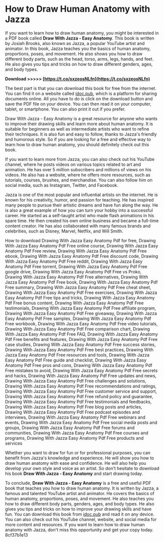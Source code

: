 
 
# How to Draw Human Anatomy with Jazza
 
If you want to learn how to draw human anatomy, you might be interested in a PDF book called **Draw With Jazza - Easy Anatomy**. This book is written by Josiah Brooks, also known as Jazza, a popular YouTube artist and animator. In this book, Jazza teaches you the basics of human anatomy, proportions, poses, and movement. He also shows you how to draw different body parts, such as the head, torso, arms, legs, hands, and feet. He also gives you tips and tricks on how to draw different genders, ages, and body types.
 
**Download &gt;&gt;&gt;&gt;&gt; [https://t.co/sxzeosNLfn](https://t.co/sxzeosNLfn)**


 
The best part is that you can download this book for free from the internet. You can find it on a website called [idoc.pub](https://idoc.pub/documents/draw-with-jazza-easy-anatomypdf-2nv8jo60j9lk), which is a platform for sharing documents online. All you have to do is click on the download button and save the PDF file on your device. You can then read it on your computer, tablet, or smartphone. You can also print it out if you prefer.
 
Draw With Jazza - Easy Anatomy is a great resource for anyone who wants to improve their drawing skills and learn more about human anatomy. It is suitable for beginners as well as intermediate artists who want to refine their techniques. It is also fun and easy to follow, thanks to Jazza's friendly and humorous style. So if you are looking for a free and effective way to learn how to draw human anatomy, you should definitely check out this book.

If you want to learn more from Jazza, you can also check out his YouTube channel, where he posts videos on various topics related to art and animation. He has over 5 million subscribers and millions of views on his videos. He also has a website, where he offers more resources, such as tutorials, courses, brushes, and merchandise. You can also follow him on social media, such as Instagram, Twitter, and Facebook.
 
Jazza is one of the most popular and influential artists on the internet. He is known for his creativity, humor, and passion for teaching. He has inspired many people to pursue their artistic dreams and have fun along the way. He is also a great example of how you can turn your hobby into a successful career. He started as a self-taught artist who made flash animations in his spare time. He then created his own online business and became a full-time content creator. He has also collaborated with many famous brands and celebrities, such as Disney, Marvel, Netflix, and Will Smith.
 
How to download Drawing With Jazza Easy Anatomy Pdf for free,  Drawing With Jazza Easy Anatomy Pdf Free online course,  Drawing With Jazza Easy Anatomy Pdf Free review,  Drawing With Jazza Easy Anatomy Pdf Free ebook,  Drawing With Jazza Easy Anatomy Pdf Free discount code,  Drawing With Jazza Easy Anatomy Pdf Free reddit,  Drawing With Jazza Easy Anatomy Pdf Free torrent,  Drawing With Jazza Easy Anatomy Pdf Free google drive,  Drawing With Jazza Easy Anatomy Pdf Free vs Proko,  Drawing With Jazza Easy Anatomy Pdf Free alternatives,  Drawing With Jazza Easy Anatomy Pdf Free book,  Drawing With Jazza Easy Anatomy Pdf Free summary,  Drawing With Jazza Easy Anatomy Pdf Free cheat sheet,  Drawing With Jazza Easy Anatomy Pdf Free exercises,  Drawing With Jazza Easy Anatomy Pdf Free tips and tricks,  Drawing With Jazza Easy Anatomy Pdf Free bonus content,  Drawing With Jazza Easy Anatomy Pdf Free testimonials,  Drawing With Jazza Easy Anatomy Pdf Free affiliate program,  Drawing With Jazza Easy Anatomy Pdf Free giveaway,  Drawing With Jazza Easy Anatomy Pdf Free samples,  Drawing With Jazza Easy Anatomy Pdf Free workbook,  Drawing With Jazza Easy Anatomy Pdf Free video tutorials,  Drawing With Jazza Easy Anatomy Pdf Free comparison chart,  Drawing With Jazza Easy Anatomy Pdf Free FAQ,  Drawing With Jazza Easy Anatomy Pdf Free benefits and features,  Drawing With Jazza Easy Anatomy Pdf Free case studies,  Drawing With Jazza Easy Anatomy Pdf Free success stories,  Drawing With Jazza Easy Anatomy Pdf Free best practices,  Drawing With Jazza Easy Anatomy Pdf Free resources and tools,  Drawing With Jazza Easy Anatomy Pdf Free guide and checklist,  Drawing With Jazza Easy Anatomy Pdf Free pros and cons,  Drawing With Jazza Easy Anatomy Pdf Free mistakes to avoid,  Drawing With Jazza Easy Anatomy Pdf Free secrets and hacks,  Drawing With Jazza Easy Anatomy Pdf Free updates and news,  Drawing With Jazza Easy Anatomy Pdf Free challenges and solutions,  Drawing With Jazza Easy Anatomy Pdf Free recommendations and ratings,  Drawing With Jazza Easy Anatomy Pdf Free customer service and support,  Drawing With Jazza Easy Anatomy Pdf Free refund policy and guarantee,  Drawing With Jazza Easy Anatomy Pdf Free testimonials and feedbacks,  Drawing With Jazza Easy Anatomy Pdf Free blog posts and articles,  Drawing With Jazza Easy Anatomy Pdf Free podcast episodes and interviews,  Drawing With Jazza Easy Anatomy Pdf Free webinars and events,  Drawing With Jazza Easy Anatomy Pdf Free social media posts and groups,  Drawing With Jazza Easy Anatomy Pdf Free forums and communities,  Drawing With Jazza Easy Anatomy Pdf Free courses and programs,  Drawing With Jazza Easy Anatomy Pdf Free products and services
 
Whether you want to draw for fun or for professional purposes, you can benefit from Jazza's knowledge and experience. He will show you how to draw human anatomy with ease and confidence. He will also help you develop your own style and voice as an artist. So don't hesitate to download his book **Draw With Jazza - Easy Anatomy** and start drawing today.

To conclude, **Draw With Jazza - Easy Anatomy** is a free and useful PDF book that teaches you how to draw human anatomy. It is written by Jazza, a famous and talented YouTube artist and animator. He covers the basics of human anatomy, proportions, poses, and movement. He also teaches you how to draw different body parts, genders, ages, and body types. He also gives you tips and tricks on how to improve your drawing skills and have fun. You can download this book from [idoc.pub](https://idoc.pub/documents/draw-with-jazza-easy-anatomypdf-2nv8jo60j9lk) and read it on any device. You can also check out his YouTube channel, website, and social media for more content and resources. If you want to learn how to draw human anatomy with Jazza, don't miss this opportunity and get your copy today.
 8cf37b1e13
 
